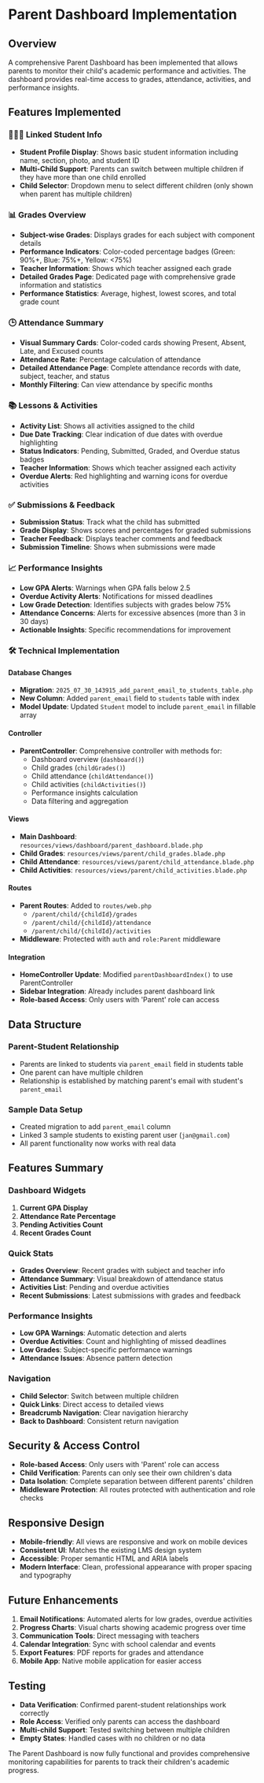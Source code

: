 # Parent Dashboard Implementation

## Overview
A comprehensive Parent Dashboard has been implemented that allows parents to monitor their child's academic performance and activities. The dashboard provides real-time access to grades, attendance, activities, and performance insights.

## Features Implemented

### 👨‍👩‍👧 Linked Student Info
- **Student Profile Display**: Shows basic student information including name, section, photo, and student ID
- **Multi-Child Support**: Parents can switch between multiple children if they have more than one child enrolled
- **Child Selector**: Dropdown menu to select different children (only shown when parent has multiple children)

### 📊 Grades Overview
- **Subject-wise Grades**: Displays grades for each subject with component details
- **Performance Indicators**: Color-coded percentage badges (Green: 90%+, Blue: 75%+, Yellow: <75%)
- **Teacher Information**: Shows which teacher assigned each grade
- **Detailed Grades Page**: Dedicated page with comprehensive grade information and statistics
- **Performance Statistics**: Average, highest, lowest scores, and total grade count

### 🕒 Attendance Summary
- **Visual Summary Cards**: Color-coded cards showing Present, Absent, Late, and Excused counts
- **Attendance Rate**: Percentage calculation of attendance
- **Detailed Attendance Page**: Complete attendance records with date, subject, teacher, and status
- **Monthly Filtering**: Can view attendance by specific months

### 📚 Lessons & Activities
- **Activity List**: Shows all activities assigned to the child
- **Due Date Tracking**: Clear indication of due dates with overdue highlighting
- **Status Indicators**: Pending, Submitted, Graded, and Overdue status badges
- **Teacher Information**: Shows which teacher assigned each activity
- **Overdue Alerts**: Red highlighting and warning icons for overdue activities

### ✅ Submissions & Feedback
- **Submission Status**: Track what the child has submitted
- **Grade Display**: Shows scores and percentages for graded submissions
- **Teacher Feedback**: Displays teacher comments and feedback
- **Submission Timeline**: Shows when submissions were made

### 📈 Performance Insights
- **Low GPA Alerts**: Warnings when GPA falls below 2.5
- **Overdue Activity Alerts**: Notifications for missed deadlines
- **Low Grade Detection**: Identifies subjects with grades below 75%
- **Attendance Concerns**: Alerts for excessive absences (more than 3 in 30 days)
- **Actionable Insights**: Specific recommendations for improvement

### 🛠 Technical Implementation

#### Database Changes
- **Migration**: `2025_07_30_143915_add_parent_email_to_students_table.php`
- **New Column**: Added `parent_email` field to `students` table with index
- **Model Update**: Updated `Student` model to include `parent_email` in fillable array

#### Controller
- **ParentController**: Comprehensive controller with methods for:
  - Dashboard overview (`dashboard()`)
  - Child grades (`childGrades()`)
  - Child attendance (`childAttendance()`)
  - Child activities (`childActivities()`)
  - Performance insights calculation
  - Data filtering and aggregation

#### Views
- **Main Dashboard**: `resources/views/dashboard/parent_dashboard.blade.php`
- **Child Grades**: `resources/views/parent/child_grades.blade.php`
- **Child Attendance**: `resources/views/parent/child_attendance.blade.php`
- **Child Activities**: `resources/views/parent/child_activities.blade.php`

#### Routes
- **Parent Routes**: Added to `routes/web.php`
  - `/parent/child/{childId}/grades`
  - `/parent/child/{childId}/attendance`
  - `/parent/child/{childId}/activities`
- **Middleware**: Protected with `auth` and `role:Parent` middleware

#### Integration
- **HomeController Update**: Modified `parentDashboardIndex()` to use ParentController
- **Sidebar Integration**: Already includes parent dashboard link
- **Role-based Access**: Only users with 'Parent' role can access

## Data Structure

### Parent-Student Relationship
- Parents are linked to students via `parent_email` field in students table
- One parent can have multiple children
- Relationship is established by matching parent's email with student's `parent_email`

### Sample Data Setup
- Created migration to add `parent_email` column
- Linked 3 sample students to existing parent user (`jan@gmail.com`)
- All parent functionality now works with real data

## Features Summary

### Dashboard Widgets
1. **Current GPA Display**
2. **Attendance Rate Percentage**
3. **Pending Activities Count**
4. **Recent Grades Count**

### Quick Stats
- **Grades Overview**: Recent grades with subject and teacher info
- **Attendance Summary**: Visual breakdown of attendance status
- **Activities List**: Pending and overdue activities
- **Recent Submissions**: Latest submissions with grades and feedback

### Performance Insights
- **Low GPA Warnings**: Automatic detection and alerts
- **Overdue Activities**: Count and highlighting of missed deadlines
- **Low Grades**: Subject-specific performance warnings
- **Attendance Issues**: Absence pattern detection

### Navigation
- **Child Selector**: Switch between multiple children
- **Quick Links**: Direct access to detailed views
- **Breadcrumb Navigation**: Clear navigation hierarchy
- **Back to Dashboard**: Consistent return navigation

## Security & Access Control
- **Role-based Access**: Only users with 'Parent' role can access
- **Child Verification**: Parents can only see their own children's data
- **Data Isolation**: Complete separation between different parents' children
- **Middleware Protection**: All routes protected with authentication and role checks

## Responsive Design
- **Mobile-friendly**: All views are responsive and work on mobile devices
- **Consistent UI**: Matches the existing LMS design system
- **Accessible**: Proper semantic HTML and ARIA labels
- **Modern Interface**: Clean, professional appearance with proper spacing and typography

## Future Enhancements
1. **Email Notifications**: Automated alerts for low grades, overdue activities
2. **Progress Charts**: Visual charts showing academic progress over time
3. **Communication Tools**: Direct messaging with teachers
4. **Calendar Integration**: Sync with school calendar and events
5. **Export Features**: PDF reports for grades and attendance
6. **Mobile App**: Native mobile application for easier access

## Testing
- **Data Verification**: Confirmed parent-student relationships work correctly
- **Role Access**: Verified only parents can access the dashboard
- **Multi-child Support**: Tested switching between multiple children
- **Empty States**: Handled cases with no children or no data

The Parent Dashboard is now fully functional and provides comprehensive monitoring capabilities for parents to track their children's academic progress. 